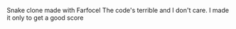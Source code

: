Snake clone made with Farfocel
The code's terrible and I don't care. I made it only to get a good score
